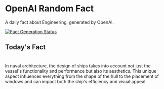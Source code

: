 
# OpenAI Random Fact
A daily fact about Engineering, generated by OpenAI.

[![Fact Generation Status](https://github.com/MarioVidoni/openai-daily-fact/actions/workflows/main.yml/badge.svg)](https://github.com/MarioVidoni/openai-daily-fact/actions/workflows/main.yml)

## Today's Fact
# 
In naval architecture, the design of ships takes into account not just the vessel's functionality and performance but also its aesthetics. This unique aspect influences everything from the shape of the hull to the placement of windows and can impact both the ship's efficiency and visual appeal.